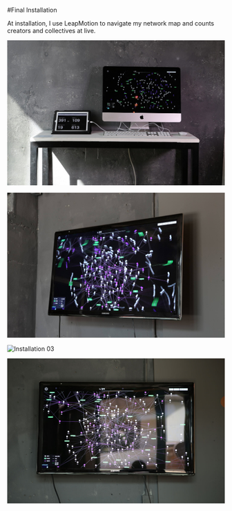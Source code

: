 #Final Installation

At installation, I use LeapMotion to navigate my network map and counts creators and collectives at live.

![Installation 01](../project_images/05_installation/installation_01.jpg?raw=true "Installation 01")

![Installation 02](../project_images/05_installation/installation_02.jpg?raw=true "Installation 02")

![Installation 03](../project_images/05_installation/installation_03.jpg?raw=true "Installation 03")

![Installation 04](../project_images/05_installation/IMG_0535.JPG?raw=true "Installation 04")



